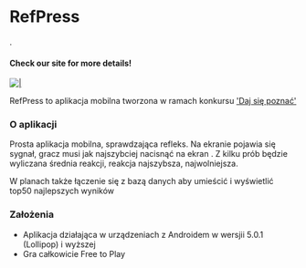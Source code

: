 # RefPress
.
#### Check our site for more details!
[![|](https://image.ibb.co/nAz9MF/logogithub.png)](http://devpress.pl/)

RefPress to aplikacja mobilna tworzona w ramach konkursu ['Daj się poznać'](http://devstyle.pl/daj-sie-poznac/)

### O aplikacji
  Prosta aplikacja mobilna, sprawdzająca refleks. Na ekranie pojawia się sygnał, gracz musi jak najszybciej nacisnąć na ekran . Z kilku prób będzie wyliczana średnia reakcji, reakcja najszybsza, najwolniejsza. 
  
  W planach także łączenie się z bazą danych aby umieścić i wyświetlić top50 najlepszych wyników

### Założenia

  - Aplikacja działająca w urządzeniach z Androidem w wersjii 5.0.1 (Lollipop) i wyższej
  - Gra całkowicie Free to Play
